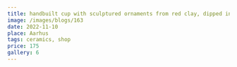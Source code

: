 ```yaml
---
title: handbuilt cup with sculptured ornaments from red clay, dipped in turquoise glaze
image: /images/blogs/163
date: 2022-11-10
place: Aarhus
tags: ceramics, shop
price: 175
gallery: 6
---
```

